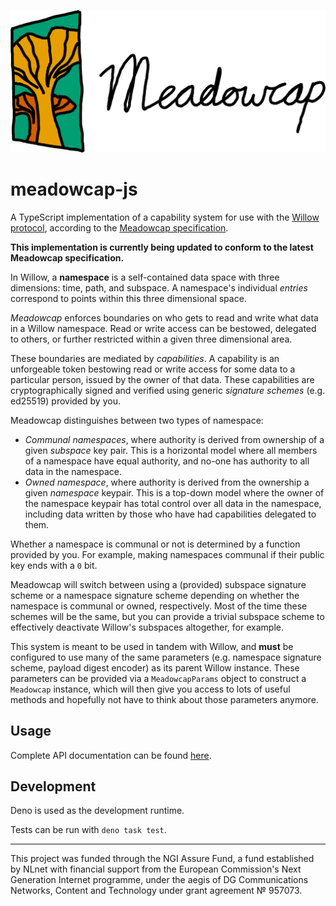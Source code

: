 ![](meadowcap.png)

# meadowcap-js

A TypeScript implementation of a capability system for use with the
[Willow protocol](https://willowprotocol.org), according to the
[Meadowcap specification](https://willowprotocol.org/specs/meadowcap).

**This implementation is currently being updated to conform to the latest
Meadowcap specification.**

In Willow, a **namespace** is a self-contained data space with three dimensions:
time, path, and subspace. A namespace's individual _entries_ correspond to
points within this three dimensional space.

_Meadowcap_ enforces boundaries on who gets to read and write what data in a
Willow namespace. Read or write access can be bestowed, delegated to others, or
further restricted within a given three dimensional area.

These boundaries are mediated by _capabilities_. A capability is an unforgeable
token bestowing read or write access for some data to a particular person,
issued by the owner of that data. These capabilities are cryptographically
signed and verified using generic _signature schemes_ (e.g. ed25519) provided by
you.

Meadowcap distinguishes between two types of namespace:

- _Communal namespaces_, where authority is derived from ownership of a given
  _subspace_ key pair. This is a horizontal model where all members of a
  namespace have equal authority, and no-one has authority to all data in the
  namespace.
- _Owned namespace_, where authority is derived from the ownership a given
  _namespace_ keypair. This is a top-down model where the owner of the namespace
  keypair has total control over all data in the namespace, including data
  written by those who have had capabilities delegated to them.

Whether a namespace is communal or not is determined by a function provided by
you. For example, making namespaces communal if their public key ends with a `0`
bit.

Meadowcap will switch between using a (provided) subspace signature scheme or a
namespace signature scheme depending on whether the namespace is communal or
owned, respectively. Most of the time these schemes will be the same, but you
can provide a trivial subspace scheme to effectively deactivate Willow's
subspaces altogether, for example.

This system is meant to be used in tandem with Willow, and **must** be
configured to use many of the same parameters (e.g. namespace signature scheme,
payload digest encoder) as its parent Willow instance. These parameters can be
provided via a `MeadowcapParams` object to construct a `Meadowcap` instance,
which will then give you access to lots of useful methods and hopefully not have
to think about those parameters anymore.

## Usage

Complete API documentation can be found
[here](https://deno.land/x/meadowcap/mod.ts).

## Development

Deno is used as the development runtime.

Tests can be run with `deno task test`.

---

This project was funded through the NGI Assure Fund, a fund established by NLnet
with financial support from the European Commission's Next Generation Internet
programme, under the aegis of DG Communications Networks, Content and Technology
under grant agreement № 957073.
